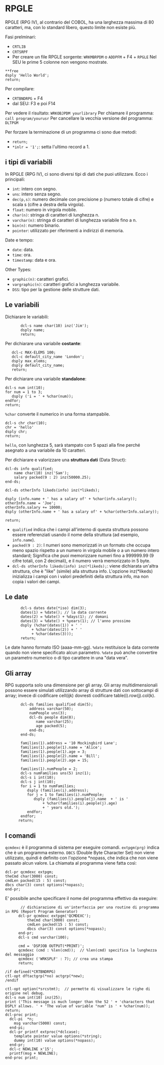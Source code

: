 # RPGLE
RPGLE (RPG IV), al contrario del COBOL, ha una larghezza massima di 80 caratteri, ma, con lo standard libero, questo limite non esiste più.

Fasi prelminari: 
 - ```CRTLIB```
 - ```CRTSRPF```
 - Per creare un file RPGLE sorgente: ```WRKMBRPDM``` o ```ADDPFM``` + F4 + ```RPGLE```
Nel SEU le prime 5 colonne non vengono mostrate.

```RPGLE
**free
dsply 'Hello World';
return;
```
Per compilare: 
 - ```CRTBNDRPG``` + F4
 - dal SEU: F3 e poi F14

Per vedere il risultato: ```WRKOBJPDM yourlibrary```
Per chiamare il programma: ```call program/yourusr```
Per cancellare la vecchia versione del programma: ```DLTPGM```

Per forzare la terminazione di un programma ci sono due metodi:
 - ```return;```
 - ```*inlr = '1';```: setta l'ultimo record a 1.
## i tipi di variabili
In RPGLE (RPG IV), ci sono diversi tipi di dati che puoi utilizzare. Ecco i principali:
 - ```int```: intero con segno.
 - ```uns```: intero senza segno.
 - ```dec(p,s)```: numero decimale con precisione p (numero totale di cifre) e scala s (cifre a destra della virgola).
 - ```float```: numero in virgola mobile.
 - ```char(n)```: stringa di caratteri di lunghezza n.
 - ```varchar(n)```: stringa di caratteri di lunghezza variabile fino a n.
 - ```bin(n)```: numero binario.
 - ```pointer```: utilizzato per riferimenti a indirizzi di memoria.

Date e tempo:
 - ```date```: data.
 - ```time```: ora.
 - ```timestamp```: data e ora.

Other Types:
 - ```graphic(n)```: caratteri grafici.
 - ```vargraphic(n)```: caratteri grafici a lunghezza variabile.
 - ```DSS```: tipo per la gestione delle strutture dati.

## Le variabili
Dichiarare le variabili:
```RPGLE
       dcl-s name char(10) inz('Jim');
       dsply name;
       return;
```

Per dichiarare una variabile **costante**:
```RPGLE
   dcl-c MAX-ELEMS 100;
   dcl-c default_city_name 'London';
   dsply max_elems;
   dsply default_city_name;
   return;
```

Per dichiarare una variabile **standalone**:
```RPGLE
dcl-s num int(10);
for num = 1 to 3;
   dsply ('i = ' + %char(num));
endfor;
return;
```
```%char``` converte il numerico in una forma stampabile.

```RPGLE
dcl-s chr char(10);
chr = 'hello'
dsply chr;
return;
```
```hello```, con lunghezza 5, sarà stampato con 5 spazi alla fine perché asegnato a una variabile da 10 caratteri. 

Per dichiarare e valorizzare una **struttura dati** (Data Struct):
```RPGLE
dcl-ds info qualified;
    name char(10) inz('Sam');
    salary packed(9 : 2) inz(50000.25);
end-ds;

dcl-ds otherInfo likeds(info) inz(*likeds);

dsply (info.name + ' has a salary of' + %char(info.salary));
otherInfo.name = 'Joe';
otherInfo.salary += 10000;
dsply (otherInfo.name + ' has a salary of' + %char(otherInfo.salary));

return;
```
 - ```qualified``` indica che i campi all'interno di questa struttura possono essere referenziati usando il nome della struttura (ad esempio, ```info.name```).
 - ```packed(9 : 2)```: I numeri sono memorizzati in un formato che occupa meno spazio rispetto a un numero in virgola mobile o a un numero intero standard; Significa che puoi memorizzare numeri fino a 999999.99 (9 cifre totali, con 2 decimali), e il numero verrà memorizzato in 5 byte.
 - ```dcl-ds otherInfo likeds(info) inz(*likeds);```: viene dichiarata un'altra struttura, che è "like" (simile) alla struttura info. L'opzione inz(*likeds) inizializza i campi con i valori predefiniti della struttura info, ma non copia i valori dei campi.

## Le date
```RPGLE
       dcl-s dates date(*iso) dim(3); 
       dates(1) = %date(); // la data corrente 
       dates(2) = %date() + %days(1); // domani 
       dates(3) = %date() + %years(1); // l'anno prossimo 
       dsply (%char(dates(1)) + ' ' 
            + %char(dates(2)) + ' ' 
            + %char(dates(3))); 
       return;
```

Le date hanno formato ISO (aaaa-mm-gg).
```%date``` restituisce la data corrente quando non viene specificato alcun parametro. ```%date``` può anche convertire un parametro numerico o di tipo carattere in una "data vera".

## Gli array
RPG supporta solo una dimensione per gli array. Gli array multidimensionali possono essere simulati utilizzando array di strutture dati con sottocampi di array; invece di codificare cell(ijk) dovresti codificare table(i).row(j).col(k).

```RPGLE
       dcl-ds families qualified dim(5);
           address varchar(50);
           numPeople uns(3); 
           dcl-ds people dim(8); 
              name varchar(25); 
              age packed(5); 
           end-ds; 
       end-ds;

       families(1).address = '10 Mockingbird Lane';
       families(1).people(1).name = 'Alice'; 
       families(1).people(1).age = 3;
       families(1).people(2).name = 'Bill'; 
       families(1).people(2).age = 15;

       families(1).numPeople = 2;
       dcl-s numFamilies uns(5) inz(1);
       dcl-s i int(10);
       dcl-s j int(10); 
       for i = 1 to numFamilies;
          dsply (families(i).address); 
          for j = 1 to families(i).numPeople; 
             dsply (families(i).people(j).name  + ' is '
                 + %char(families(i).people(j).age)
                 + ' years old.'); 
          endfor; 
       endfor;  
      return;
```

## I comandi
```qcmdexc``` è il programma di sistema per eseguire comandi. ```extpgm(prg)``` indica che è un programma esterno.
```DBCS``` (Double Byte Character Set) non viene utilizzato, quindi è definito con l'opzione *nopass, che indica che non viene passato alcun valore.
La chiamata al programma viene fatta così:
```RPGLE
dcl-pr qcmdexc extpgm;
theCmd char(3000) const;
cmdLen packed(15 : 5) const;
dbcs char(3) const options(*nopass);
end-pr;
```
E' possibile anche specificare il nome del programma effettivo da eseguire:
```RPGLE
       // dichiarazione di un'interfaccia per una routine di programma in RPG (Report Program Generator)
      dcl-pr qcmdexc extpgm('QCMDEXC'); 
          theCmd char(3000) const; 
          cmdLen packed(15 : 5) const;  
          dbcs char(3) const options(*nopass); 
      end-pr;  
      dcl-s cmd varchar(100); 

      cmd = 'DSPJOB OUTPUT(*PRINT)';  
      qcmdexc (cmd : %len(cmd));  // %len(cmd) specifica la lunghezza del messaggio
      qcmdexc ('WRKSPLF' : 7); // crea una stampa
      return;
```
```RPGLE
/if defined(*CRTBNDRPG)
ctl-opt dftactgrp(*no) actgrp(*new);
/endif

ctl-opt option(*srcstmt);  // permette di visualizzare le righe di origine nel debug.
dcl-s num int(10) inz(25);  
print ('This message is much longer than the 52 ' + 'characters that DSPLY allows. ' + 'The value of variable "num" is ' + %char(num));
return;
dcl-proc print;
  dcl-pi  *n;
    msg varchar(5000) const;
  end-pi;
  dcl-pr printf extproc(*dclcase);
    template pointer value options(*string);
    dummy int(10) value options(*nopass);
  end-pr;
  dcl-c NEWLINE x'15'; 
  printf(msg + NEWLINE);
end-proc print;
```
